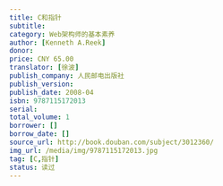 ```yaml
---
title: C和指针
subtitle: 
category: Web架构师的基本素养
author: [Kenneth A.Reek]
donor: 
price: CNY 65.00
translator: [徐波]
publish_company: 人民邮电出版社
publish_version: 
publish_date: 2008-04
isbn: 9787115172013
serial: 
total_volume: 1
borrower: []
borrow_date: []
source_url: http://book.douban.com/subject/3012360/
img_url: /media/img/9787115172013.jpg
tag: [C,指针]
status: 读过
---
```

